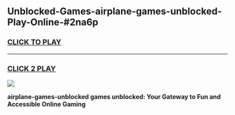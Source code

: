 
## Unblocked-Games-airplane-games-unblocked-Play-Online-#2na6p
<h3>
<a href="https://premium.freeplayer.one?title=airplane-games-unblocked&ref=27F">CLICK TO PLAY</a></h3>
<hr>

<h3>
<a href="https://premium.freeplayer.one?title=airplane-games-unblocked&ref=27F">CLICK 2 PLAY</a>
  
</h3>

<a href="https://premium.freeplayer.one?title=airplane-games-unblocked&ref=27F"><img src="https://clearcache.store/games.png"></a>


**airplane-games-unblocked games unblocked: Your Gateway to Fun and Accessible Online Gaming**
